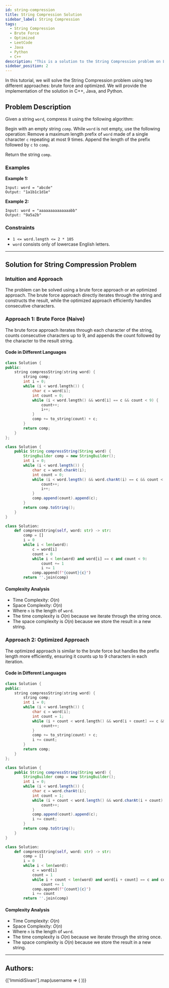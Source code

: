 ```yaml
---
id: string-compression
title: String Compression Solution
sidebar_label: String Compression
tags:
  - String Compression
  - Brute Force
  - Optimized
  - LeetCode
  - Java
  - Python
  - C++
description: "This is a solution to the String Compression problem on LeetCode."
sidebar_position: 2
---
```


In this tutorial, we will solve the String Compression problem using two different approaches: brute force and optimized. We will provide the implementation of the solution in C++, Java, and Python.

## Problem Description

Given a string `word`, compress it using the following algorithm:

Begin with an empty string `comp`. While `word` is not empty, use the following operation:
Remove a maximum length prefix of `word` made of a single character `c` repeating at most 9 times.
Append the length of the prefix followed by `c` to `comp`.

Return the string `comp`.

### Examples

**Example 1:**

```
Input: word = "abcde"
Output: "1a1b1c1d1e"
```

**Example 2:**

```
Input: word = "aaaaaaaaaaaaaabb"
Output: "9a5a2b"
```

### Constraints

- `1 <= word.length <= 2 * 105`
- `word` consists only of lowercase English letters.

---

## Solution for String Compression Problem

### Intuition and Approach

The problem can be solved using a brute force approach or an optimized approach. The brute force approach directly iterates through the string and constructs the result, while the optimized approach efficiently handles consecutive characters.

<Tabs>
<tabItem value="Brute Force" label="Brute Force">

### Approach 1: Brute Force (Naive)

The brute force approach iterates through each character of the string, counts consecutive characters up to 9, and appends the count followed by the character to the result string.

#### Code in Different Languages

<Tabs>
<TabItem value="C++" label="C++" default>
<SolutionAuthor name="@ImmidiSivani"/>

```cpp
class Solution {
public:
    string compressString(string word) {
        string comp;
        int i = 0;
        while (i < word.length()) {
            char c = word[i];
            int count = 0;
            while (i < word.length() && word[i] == c && count < 9) {
                count++;
                i++;
            }
            comp += to_string(count) + c;
        }
        return comp;
    }
};
```

</TabItem>
<TabItem value="Java" label="Java">
<SolutionAuthor name="@ImmidiSivani"/>

```java
class Solution {
    public String compressString(String word) {
        StringBuilder comp = new StringBuilder();
        int i = 0;
        while (i < word.length()) {
            char c = word.charAt(i);
            int count = 0;
            while (i < word.length() && word.charAt(i) == c && count < 9) {
                count++;
                i++;
            }
            comp.append(count).append(c);
        }
        return comp.toString();
    }
}
```

</TabItem>
<TabItem value="Python" label="Python">
<SolutionAuthor name="@ImmidiSivani"/>

```python
class Solution:
    def compressString(self, word: str) -> str:
        comp = []
        i = 0
        while i < len(word):
            c = word[i]
            count = 0
            while i < len(word) and word[i] == c and count < 9:
                count += 1
                i += 1
            comp.append(f"{count}{c}")
        return ''.join(comp)
```

</TabItem>
</Tabs>

#### Complexity Analysis

- Time Complexity: $O(n)$
- Space Complexity: $O(n)$
- Where `n` is the length of `word`.
- The time complexity is $O(n)$ because we iterate through the string once.
- The space complexity is $O(n)$ because we store the result in a new string.

</tabItem>
<tabItem value="Optimized" label="Optimized">

### Approach 2: Optimized Approach

The optimized approach is similar to the brute force but handles the prefix length more efficiently, ensuring it counts up to 9 characters in each iteration.

#### Code in Different Languages

<Tabs>
<TabItem value="C++" label="C++" default>
<SolutionAuthor name="@ImmidiSivani"/>

```cpp
class Solution {
public:
    string compressString(string word) {
        string comp;
        int i = 0;
        while (i < word.length()) {
            char c = word[i];
            int count = 1;
            while (i + count < word.length() && word[i + count] == c && count < 9) {
                count++;
            }
            comp += to_string(count) + c;
            i += count;
        }
        return comp;
    }
};
```

</TabItem>
<TabItem value="Java" label="Java">
<SolutionAuthor name="@ImmidiSivani"/>

```java
class Solution {
    public String compressString(String word) {
        StringBuilder comp = new StringBuilder();
        int i = 0;
        while (i < word.length()) {
            char c = word.charAt(i);
            int count = 1;
            while (i + count < word.length() && word.charAt(i + count) == c && count < 9) {
                count++;
            }
            comp.append(count).append(c);
            i += count;
        }
        return comp.toString();
    }
}
```

</TabItem>
<TabItem value="Python" label="Python">
<SolutionAuthor name="@ImmidiSivani"/>

```python
class Solution:
    def compressString(self, word: str) -> str:
        comp = []
        i = 0
        while i < len(word):
            c = word[i]
            count = 1
            while i + count < len(word) and word[i + count] == c and count < 9:
                count += 1
            comp.append(f"{count}{c}")
            i += count
        return ''.join(comp)
```

</TabItem>
</Tabs>

#### Complexity Analysis

- Time Complexity: $O(n)$
- Space Complexity: $O(n)$
- Where `n` is the length of `word`.
- The time complexity is $O(n)$ because we iterate through the string once.
- The space complexity is $O(n)$ because we store the result in a new string.

</tabItem>
</Tabs>

---

<h2>Authors:</h2>

<div style={{display: 'flex', flexWrap: 'wrap', justifyContent: 'space-between', gap: '10px'}}>
{['ImmidiSivani'].map(username => (
 <Author key={username} username={username} />
))}
</div>
